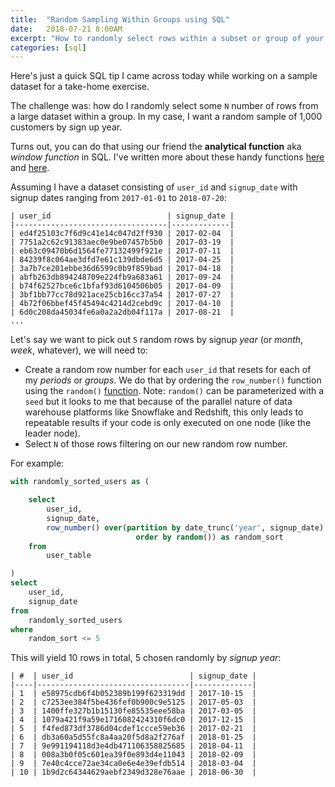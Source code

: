 ```yaml
---
title:  "Random Sampling Within Groups using SQL"
date:   2018-07-21 8:00AM
excerpt: "How to randomly select rows within a subset or group of your data using SQL"
categories: [sql]
---
```

Here's just a quick SQL tip I came across today while working on a sample dataset for a take-home exercise.

The challenge was: how do I randomly select some `N` number of rows from a large dataset within a group. In my case, I want a random sample of 1,000 customers by sign up year.

Turns out, you can do that using our friend the **analytical function** aka _window function_ in SQL. I've written more about these handy functions [here](/sql/2018/07/01/sql-functions-for-data-analyst-interviews.html) and [here](/sql/2018/06/22/data-warehouse-query-strategies.html).

Assuming I have a dataset consisting of `user_id` and `signup_date` with signup dates ranging from `2017-01-01` to `2018-07-20`:

```
| user_id                          | signup_date |
|----------------------------------|-------------|
| ed4f25103c7f6d9c41e14c047d2ff930 | 2017-02-04  |
| 7751a2c62c91383aec0e9be07457b5b0 | 2017-03-19  |
| eb63c09470b6d1564fe77132499f921e | 2017-07-11  |
| 84239f8c064ae3dfd7e61c139dbde6d5 | 2017-04-25  |
| 3a7b7ce201ebbe36d6599c0b9f859bad | 2017-04-18  |
| abfb263db894248709e224fb9a683a61 | 2017-09-24  |
| b74f62527bce6c1bfaf93d6104506b05 | 2017-04-09  |
| 3bf1bb77cc78d921ace25cb16cc37a54 | 2017-07-27  |
| 4b72f06bbef45f45494c4214d2cebd9c | 2017-04-10  |
| 6d0c208da45034fe6a0a2a2db04f117a | 2017-08-21  |
...
```

Let's say we want to pick out `5` random rows by signup _year_ (or _month_, _week_, whatever), we will need to:
- Create a random row number for each `user_id` that resets for each of my _periods_ or _groups_.
We do that by ordering the `row_number()` function using the `random()` [function](https://docs.snowflake.net/manuals/sql-reference/functions/random.html).
Note: `random()` can be parameterized with a `seed` but it looks to me that because of the parallel nature of data warehouse platforms like Snowflake and Redshift, this only leads to repeatable results if your code is only executed on one node (like the leader node).  
- Select `N` of those rows filtering on our new random row number.

For example:
```sql
with randomly_sorted_users as (

    select
        user_id,
        signup_date,
        row_number() over(partition by date_trunc('year', signup_date)
                            order by random()) as random_sort
    from
        user_table

)
select
    user_id,
    signup_date
from
    randomly_sorted_users
where
    random_sort <= 5
```

This will yield 10 rows in total, 5 chosen randomly by _signup year_:
```
| #  | user_id                          | signup_date |
|----|----------------------------------|-------------|
| 1  | e58975cdb6f4b052389b199f623319dd | 2017-10-15  |
| 2  | c7253ee384f5be436fef0b900c9e5125 | 2017-05-03  |
| 3  | 1400ffe327b1b15130fe85535eee58ba | 2017-03-05  |
| 4  | 1079a421f9a59e1716082424310f6dc0 | 2017-12-15  |
| 5  | f4fed873df3786d04cdef1ccce59eb36 | 2017-02-21  |
| 6  | db3a60a5d55fc8a4aa20f5d8a2f276af | 2018-01-25  |
| 7  | 9e991194118d3e4db471106358825685 | 2018-04-11  |
| 8  | 008a3b0f05c601ea39f0e893d4e11043 | 2018-02-09  |
| 9  | 7e40c4cce72ae34ca0e6e4e39efdb514 | 2018-03-04  |
| 10 | 1b9d2c64344629aebf2349d328e76aae | 2018-06-30  |
```
